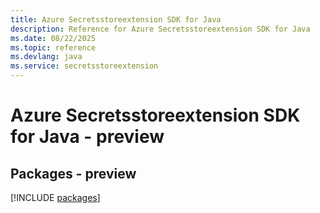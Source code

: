 ```yaml
---
title: Azure Secretsstoreextension SDK for Java
description: Reference for Azure Secretsstoreextension SDK for Java
ms.date: 08/22/2025
ms.topic: reference
ms.devlang: java
ms.service: secretsstoreextension
---
```

# Azure Secretsstoreextension SDK for Java - preview
## Packages - preview
[!INCLUDE [packages](secretsstoreextension-index.md)]